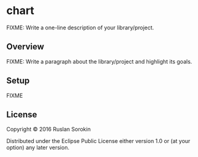 # chart

FIXME: Write a one-line description of your library/project.

## Overview

FIXME: Write a paragraph about the library/project and highlight its goals.

## Setup

FIXME

## License

Copyright © 2016 Ruslan Sorokin

Distributed under the Eclipse Public License either version 1.0 or (at your option) any later version.
